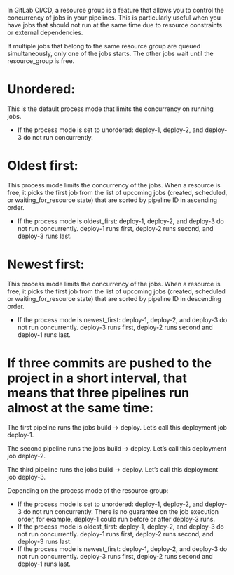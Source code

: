 In GitLab CI/CD, a resource group is a feature that allows you to control the concurrency of jobs in your pipelines. This is particularly useful when you have jobs that should not run at the same time due to resource constraints or external dependencies.

If multiple jobs that belong to the same resource group are queued simultaneously, only one of the jobs starts. The other jobs wait until the resource_group is free.

# Unordered: 
This is the default process mode that limits the concurrency on running jobs.

* If the process mode is set to unordered:
deploy-1, deploy-2, and deploy-3 do not run concurrently.

# Oldest first: 
This process mode limits the concurrency of the jobs. When a resource is free, it picks the first job from the list of upcoming jobs (created, scheduled, or waiting_for_resource state) that are sorted by pipeline ID in ascending order.

* If the process mode is oldest_first:
deploy-1, deploy-2, and deploy-3 do not run concurrently.
deploy-1 runs first, deploy-2 runs second, and deploy-3 runs last.

# Newest first:
This process mode limits the concurrency of the jobs. When a resource is free, it picks the first job from the list of upcoming jobs (created, scheduled or waiting_for_resource state) that are sorted by pipeline ID in descending order.

* If the process mode is newest_first:
deploy-1, deploy-2, and deploy-3 do not run concurrently.
deploy-3 runs first, deploy-2 runs second and deploy-1 runs last.

# If three commits are pushed to the project in a short interval, that means that three pipelines run almost at the same time:

The first pipeline runs the jobs build -> deploy. Let’s call this deployment job deploy-1.

The second pipeline runs the jobs build -> deploy. Let’s call this deployment job deploy-2.

The third pipeline runs the jobs build -> deploy. Let’s call this deployment job deploy-3.

Depending on the process mode of the resource group:

* If the process mode is set to unordered:
deploy-1, deploy-2, and deploy-3 do not run concurrently.
There is no guarantee on the job execution order, for example, deploy-1 could run before or after deploy-3 runs.
* If the process mode is oldest_first:
deploy-1, deploy-2, and deploy-3 do not run concurrently.
deploy-1 runs first, deploy-2 runs second, and deploy-3 runs last.
* If the process mode is newest_first:
deploy-1, deploy-2, and deploy-3 do not run concurrently.
deploy-3 runs first, deploy-2 runs second and deploy-1 runs last.